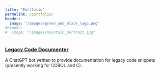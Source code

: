 ```yaml
---
title: "Portfolio"
permalink: /portfolio/
header:
  image: "/images/green_and_black_logo.png"
#header:
#  image: "/images/mountain_portrait.jpg"
---
```


### [Legacy Code Documenter](http://24.199.116.158:8501/)
A ChatGPT bot written to provide documentation for legacy code snippets (presently working for COBOL and C).
